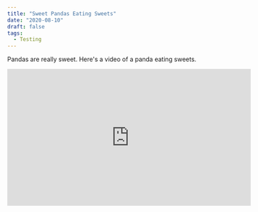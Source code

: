 ```yaml
---
title: "Sweet Pandas Eating Sweets"
date: "2020-08-10"
draft: false
tags:
  - Testing
---
```

Pandas are really sweet.
Here's a video of a panda eating sweets.
<iframe width="560" height="315" src="https://www.youtube.com/embed/4n0xNbfJLR8" frameborder="0" allowfullscreen></iframe>
